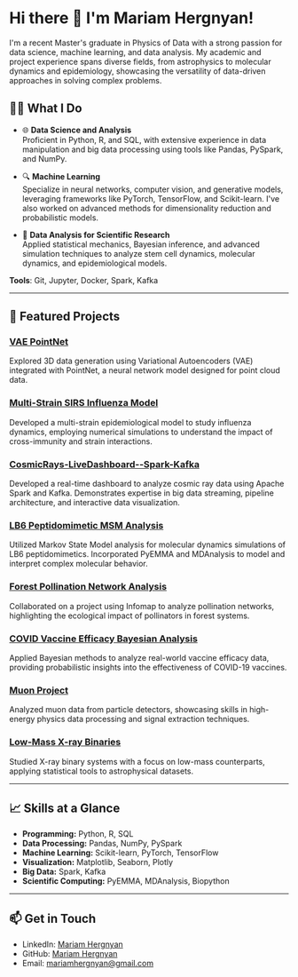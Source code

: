 # Hi there 👋 I'm Mariam Hergnyan!

I'm a recent Master's graduate in Physics of Data with a strong passion for data science, machine learning, and data analysis. My academic and project experience spans diverse fields, from astrophysics to molecular dynamics and epidemiology, showcasing the versatility of data-driven approaches in solving complex problems.

## 👨‍💻 What I Do
- 🌐 **Data Science and Analysis**  
  Proficient in Python, R, and SQL, with extensive experience in data manipulation and big data processing using tools like Pandas, PySpark, and NumPy.
  
- 🔍 **Machine Learning**  
  Specialize in neural networks, computer vision, and generative models, leveraging frameworks like PyTorch, TensorFlow, and Scikit-learn. I've also worked on advanced methods for dimensionality reduction and probabilistic models.
  
- 🧬 **Data Analysis for Scientific Research**  
  Applied statistical mechanics, Bayesian inference, and advanced simulation techniques to analyze stem cell dynamics, molecular dynamics, and epidemiological models.

**Tools**: Git, Jupyter, Docker, Spark, Kafka

---

## 🔬 Featured Projects

### [VAE PointNet](https://github.com/mariamhergnyan/VAE_PointNet)  
Explored 3D data generation using Variational Autoencoders (VAE) integrated with PointNet, a neural network model designed for point cloud data.

### [Multi-Strain SIRS Influenza Model](https://github.com/mariamhergnyan/multistrainsirs-influenza)  
Developed a multi-strain epidemiological model to study influenza dynamics, employing numerical simulations to understand the impact of cross-immunity and strain interactions.

### [CosmicRays-LiveDashboard--Spark-Kafka](https://github.com/aidinattar/CosmicRays-LiveDashboard--Spark-Kafka)  
Developed a real-time dashboard to analyze cosmic ray data using Apache Spark and Kafka. Demonstrates expertise in big data streaming, pipeline architecture, and interactive data visualization.

### [LB6 Peptidomimetic MSM Analysis](https://github.com/mariamhergnyan/LB6_Peptidomimetic_MSM_Analysis)  
Utilized Markov State Model analysis for molecular dynamics simulations of LB6 peptidomimetics. Incorporated PyEMMA and MDAnalysis to model and interpret complex molecular behavior.

### [Forest Pollination Network Analysis](https://github.com/jjackson1994/Infomap_for_Ashu_Forest_Pollination_Network)  
Collaborated on a project using Infomap to analyze pollination networks, highlighting the ecological impact of pollinators in forest systems.

### [COVID Vaccine Efficacy Bayesian Analysis](https://github.com/mariamhergnyan/COVID_Vaccine_Efficacy_Bayesian)  
Applied Bayesian methods to analyze real-world vaccine efficacy data, providing probabilistic insights into the effectiveness of COVID-19 vaccines.

### [Muon Project](https://github.com/mariamhergnyan/Muon_Project)  
Analyzed muon data from particle detectors, showcasing skills in high-energy physics data processing and signal extraction techniques.

### [Low-Mass X-ray Binaries](https://github.com/mariamhergnyan/Low-Mass-X-ray-Binaries)  
Studied X-ray binary systems with a focus on low-mass counterparts, applying statistical tools to astrophysical datasets.

---

## 📈 Skills at a Glance
- **Programming:** Python, R, SQL  
- **Data Processing:** Pandas, NumPy, PySpark  
- **Machine Learning:** Scikit-learn, PyTorch, TensorFlow  
- **Visualization:** Matplotlib, Seaborn, Plotly  
- **Big Data:** Spark, Kafka  
- **Scientific Computing:** PyEMMA, MDAnalysis, Biopython  

---

## 📫 Get in Touch
- LinkedIn: [Mariam Hergnyan](https://www.linkedin.com/in/mariam-hergnyan-60934a214/)  
- GitHub: [Mariam Hergnyan](https://github.com/mariamhergnyan)  
- Email: mariamhergnyan@gmail.com  
